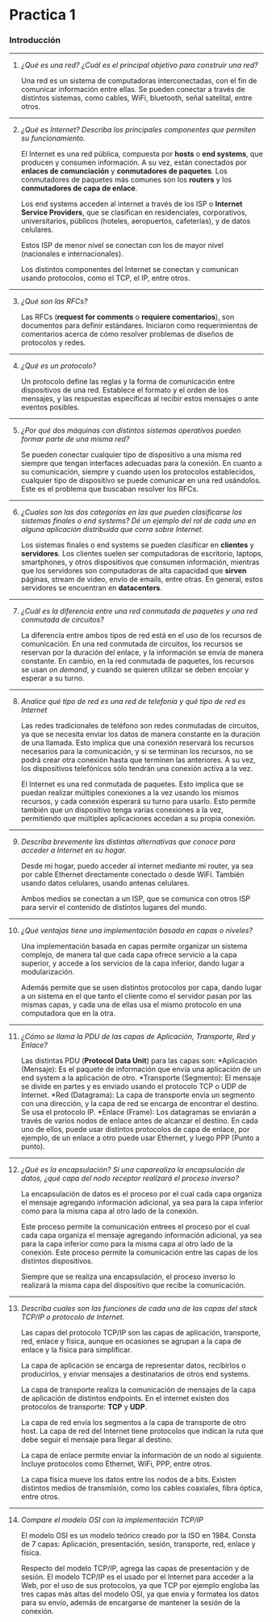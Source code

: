 # Practica 1

### Introducción

---

1. _¿Qué es una red? ¿Cuál es el principal objetivo para construir una red?_

   Una red es un sistema de computadoras interconectadas, con el fin de comunicar información entre ellas. Se pueden conectar a través de distintos sistemas, como cables, WiFi, bluetooth, señal satelital, entre otros.

---

2. _¿Qué es Internet? Describa los principales componentes que permiten su funcionamiento._

   El Internet es una red pública, compuesta por **hosts** o **end systems**, que producen y consumen información. A su vez, están conectados por **enlaces de comunciación** y **conmutadores de paquetes**. Los conmutadores de paquetes más comunes son los **routers** y los **conmutadores de capa de enlace**. 

   Los end systems acceden al internet a través de los ISP o **Internet Service Providers**, que se clasifican en residenciales, corporativos, universitarios, públicos (hoteles, aeropuertos, cafeterías), y de datos celulares.

   Estos ISP de menor nivel se conectan con los de mayor nivel (nacionales e internacionales).

   Los distintos componentes del Internet se conectan y comunican usando protocolos, como el TCP, el IP, entre otros.

---

3. _¿Qué son las RFCs?_

   Las RFCs (**request for comments** o **requiere comentarios**), son documentos para definir estándares. Iniciaron como requerimientos de comentarios acerca de cómo resolver problemas de diseños de protocolos y redes.

---

4. _¿Qué es un protocolo?_

   Un protocolo define las reglas y la forma de comunicación entre dispositivos de una red. Establece el formato y el orden de los mensajes, y las respuestas específicas al recibir estos mensajes o ante eventos posibles.

---

5. _¿Por qué dos máquinas con distintos sistemas operativos pueden formar parte de una misma red?_

   Se pueden conectar cualquier tipo de dispositivo a una misma red siempre que tengan interfaces adecuadas para la conexión. En cuanto a su comunicación, siempre y cuando usen los protocolos establecidos, cualquier tipo de dispositivo se puede comunicar en una red usándolos. Este es el problema que buscaban resolver los RFCs.

---

6. _¿Cuales son las dos categorías en las que pueden clasificarse los sistemas finales o end systems? Dé un ejemplo del rol de cada uno en alguna aplicación distribuida que corra sobre Internet._

   Los sistemas finales o end systems se pueden clasificar en **clientes** y **servidores**. Los clientes suelen ser computadoras de escritorio, laptops, smartphones, y otros dispositivos que consumen información, mientras que los servidores son computadoras de alta capacidad que **sirven** páginas, stream de video, envío de emails, entre otras. En general, estos servidores se encuentran en **datacenters**.

---

7. _¿Cuál es la diferencia entre una red conmutada de paquetes y una red conmutada de circuitos?_

   La diferencia entre ambos tipos de red está en el uso de los recursos de comunicación. En una red conmutada de circuitos, los recursos se reservan por la duración del enlace, y la información se envía de manera constante. En cambio, en la red conmutada de paquetes, los recursos se usan _on demand_, y cuando se quieren utilizar se deben encolar y esperar a su turno. 

---

8. _Analice qué tipo de red es una red de telefonía y qué tipo de red es Internet_

   Las redes tradicionales de teléfono son redes conmutadas de circuitos, ya que se necesita enviar los datos de manera constante en la duración de una llamada. Esto implica que una conexión reservará los recursos necesarios para la comunicación, y si se terminan los recursos, no se podrá crear otra conexión hasta que terminen las anteriores. A su vez, los dispositivos telefónicos sólo tendrán una conexión activa a la vez.

   El Internet es una red conmutada de paquetes. Esto implica que se puedan realizar múltiples conexiones a la vez usando los mismos recursos, y cada conexión esperará su turno para usarlo. Esto permite también que un dispositivo tenga varias conexiones a la vez, permitiendo que múltiples aplicaciones accedan a su propia conexión.

---

9. _Describa brevemente las distintas alternativas que conoce para acceder a Internet en su hogar._

   Desde mi hogar, puedo acceder al internet mediante mi router, ya sea por cable Ethernet directamente conectado o desde WiFi. También usando datos celulares, usando antenas celulares. 

   Ambos medios se conectan a un ISP, que se comunica con otros ISP para servir el contenido de distintos lugares del mundo.

---

10. _¿Qué ventajas tiene una implementación basada en capas o niveles?_

    Una implementación basada en capas permite organizar un sistema complejo, de manera tal que cada capa ofrece servicio a la capa superior, y accede a los servicios de la capa inferior, dando lugar a modularización.

    Además permite que se usen distintos protocolos por capa, dando lugar a un sistema en el que tanto el cliente como el servidor pasan por las mismas capas, y cada una de ellas usa el mismo protocolo en una computadora que en la otra.

---

11. _¿Cómo se llama la PDU de las capas de Aplicación, Transporte, Red y Enlace?_

    Las distintas PDU (**Protocol Data Unit**) para las capas son:
     *Aplicación (Mensaje): Es el paquete de información que envía una aplicación de un end system a la aplicación de otro.
     *Transporte (Segmento): El mensaje se divide en partes y es enviado usando el protocolo TCP o UDP de Internet.
     *Red (Datagrama): La capa de transporte envía un segmento con una dirección, y la capa de red se encarga de encontrar el destino. Se usa el protocolo IP.
     *Enlace (Frame): Los datagramas se enviarán a través de varios nodos de enlace antes de alcanzar el destino. En cada uno de ellos, puede usar distintos protocolos de capa de enlace, por ejemplo, de un enlace a otro puede usar Ethernet, y luego PPP (Punto a punto).

---

12. _¿Qué es la encapsulación? Si una caparealiza la encapsulación de datos, ¿qué capa del nodo receptor realizará el proceso inverso?_

    La encapsulación de datos es el proceso por el cual cada capa organiza el mensaje agregando información adicional, ya sea para la capa inferior como para la misma capa al otro lado de la conexión. 

    Este proceso permite la comunicación entrees el proceso por el cual cada capa organiza el mensaje agregando información adicional, ya sea para la capa inferior como para la misma capa al otro lado de la conexión. Este proceso permite la comunicación entre las capas de los distintos dispositivos.

    Siempre que se realiza una encapsulación, el proceso inverso lo realizará la misma capa del dispositivo que recibe la comunicación.

---

13. _Describa cuales son las funciones de cada una de las capas del stack TCP/IP o protocolo de Internet._

    Las capas del protocolo TCP/IP son las capas de aplicación, transporte, red, enlace y física, aunque en ocasiones se agrupan a la capa de enlace y la física para simplificar.

    La capa de aplicación se encarga de representar datos, recibirlos o producirlos, y enviar mensajes a destinatarios de otros end systems.

    La capa de transporte realiza la comunicación de mensajes de la capa de aplicación de distintos endpoints. En el internet existen dos protocolos de transporte: **TCP** y **UDP**.

    La capa de red envía los segmentos a la capa de transporte de otro host. La capa de red del Internet tiene protocolos que indican la ruta que debe seguir el mensaje para llegar al destino.

    La capa de enlace permite enviar la información de un nodo al siguiente. Incluye protocolos como Ethernet, WiFi, PPP, entre otros.

    La capa física mueve los datos entre los nodos de a bits. Existen distintos medios de transmisión, como los cables coaxiales, fibra óptica, entre otros.

---

14. _Compare el modelo OSI con la implementación TCP/IP_

    El modelo OSI es un modelo teórico creado por la ISO en 1984. Consta de 7 capas: Aplicación, presentación, sesión, transporte, red, enlace y física.
    
    Respecto del modelo TCP/IP, agrega las capas de presentación y de sesión. El modelo TCP/IP es el usado por el Internet para acceder a la Web, por el uso de sus protocolos, ya que TCP por ejemplo engloba las tres capas más altas del modelo OSI, ya que envía y formatea los datos para su envío, además de encargarse de mantener la sesión de la conexión.
